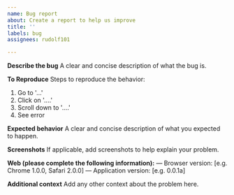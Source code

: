 ```yaml
---
name: Bug report
about: Create a report to help us improve
title: ''
labels: bug
assignees: rudolf101

---
```


**Describe the bug**
A clear and concise description of what the bug is.

**To Reproduce**
Steps to reproduce the behavior:
1. Go to '...'
2. Click on '....'
3. Scroll down to '....'
4. See error

**Expected behavior**
A clear and concise description of what you expected to happen.

**Screenshots**
If applicable, add screenshots to help explain your problem.

**Web (please complete the following information):**
 — Browser version: [e.g. Chrome 1.0.0, Safari 2.0.0]
 — Application version: [e.g. 0.0.1a]

**Additional context**
Add any other context about the problem here.
